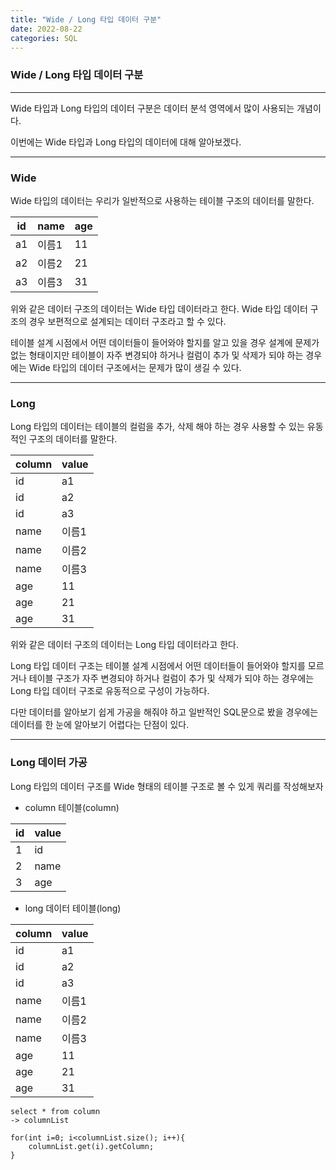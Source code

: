 ```yaml
---
title: "Wide / Long 타입 데이터 구분"
date: 2022-08-22
categories: SQL
---
```


### Wide / Long 타입 데이터 구분

---

Wide 타입과 Long 타입의 데이터 구분은 데이터 분석 영역에서 많이 사용되는 개념이다.

이번에는 Wide 타입과 Long 타입의 데이터에 대해 알아보겠다.

---

### Wide

Wide 타입의 데이터는 우리가 일반적으로 사용하는 테이블 구조의 데이터를 말한다.

| id  | name  | age |
| --- | ----- | --- |
| a1  | 이름1 | 11  |
| a2  | 이름2 | 21  |
| a3  | 이름3 | 31  |

위와 같은 데이터 구조의 데이터는 Wide 타입 데이터라고 한다.
Wide 타입 데이터 구조의 경우 보편적으로 설계되는 데이터 구조라고 할 수 있다.

테이블 설계 시점에서 어떤 데이터들이 들어와야 할지를 알고 있을 경우
설계에 문제가 없는 형태이지만 테이블이 자주 변경되야 하거나 컬럼이 추가 및 삭제가
되야 하는 경우에는 Wide 타입의 데이터 구조에서는 문제가 많이 생길 수 있다.

---

### Long

Long 타입의 데이터는 테이블의 컬럼을 추가, 삭제 해야 하는 경우 사용할 수 있는 유동적인 구조의 데이터를 말한다.

| column | value |
| ------ | ----- |
| id     | a1    |
| id     | a2    |
| id     | a3    |
| name   | 이름1 |
| name   | 이름2 |
| name   | 이름3 |
| age    | 11    |
| age    | 21    |
| age    | 31    |

위와 같은 데이터 구조의 데이터는 Long 타입 데이터라고 한다.

Long 타입 데이터 구조는 테이블 설계 시점에서 어떤 데이터들이 들어와야 할지를 모르거나
테이블 구조가 자주 변경되야 하거나 컬럼이 추가 및 삭제가 되야 하는 경우에는
Long 타입 데이터 구조로 유동적으로 구성이 가능하다.

다만 데이터를 알아보기 쉽게 가공을 해줘야 하고 일반적인 SQL문으로 봤을 경우에는
데이터를 한 눈에 알아보기 어렵다는 단점이 있다.

---

### Long 데이터 가공

Long 타입의 데이터 구조를 Wide 형태의 테이블 구조로 볼 수 있게 쿼리를 작성해보자

- column 테이블(column)

| id  | value |
| --- | ----- |
| 1   | id    |
| 2   | name  |
| 3   | age   |

- long 데이터 테이블(long)

| column | value |
| ------ | ----- |
| id     | a1    |
| id     | a2    |
| id     | a3    |
| name   | 이름1 |
| name   | 이름2 |
| name   | 이름3 |
| age    | 11    |
| age    | 21    |
| age    | 31    |

```
select * from column
-> columnList

for(int i=0; i<columnList.size(); i++){
    columnList.get(i).getColumn;
}

```
